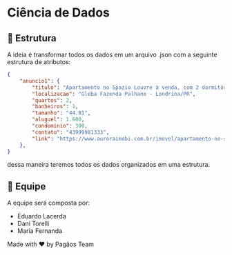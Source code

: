 # Ciência de Dados

## 📃 Estrutura

A ideia é transformar todos os dados em um arquivo .json com a seguinte estrutura de atributos:

```json
{
    "anuncio1": {
        "titulo": "Apartamento no Spazio Louvre à venda, com 2 dormitórios , 44 m² - Gleba Fazenda Palhano - Londrina/PR",
        "localizacao": "Gleba Fazenda Palhano - Londrina/PR",
        "quartos": 2,
        "banheiros": 1,
        "tamanho": "44.81",
        "aluguel": 1.600,
        "condominio": 300,
        "contato": "43999981333",
        "link": "https://www.auroraimobi.com.br/imovel/apartamento-no-spazio-louvre-a-venda-com-2-dormitorios-44-m-gleba-fazenda-palhano-londrina-pr/AP0495_AUROI",
    },
}
```

dessa maneira teremos todos os dados organizados em uma estrutura.

## 👥 Equipe

A equipe será composta por:

- Eduardo Lacerda
- Dani Torelli
- Maria Fernanda

Made with :heart: by Pagãos Team
